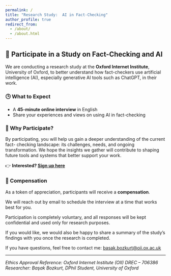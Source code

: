 ```yaml
---
permalink: /
title: "Research Study:  AI in Fact-Checking"
author_profile: true
redirect_from: 
  - /about/
  - /about.html
---
```

## 📣 Participate in a Study on Fact-Checking and AI

We are conducting a research study at the **Oxford Internet Institute**, University of Oxford, to better understand how fact-checkers use artificial intelligence (AI), especially generative AI tools such as ChatGPT, in their work.

### 🕒 What to Expect
- A **45-minute online interview** in English  
- Share your experiences and views on using AI in fact-checking  

### 🎯 Why Participate?
By participating, you will help us gain a deeper understanding of the current fact-
checking landscape: its challenges, needs, and ongoing transformation. We hope the
insights we gather will contribute to shaping future tools and systems that better
support your work.

👉 **Interested? [Sign up here](https://forms.office.com/e/CFx3KB5mzj)**

### 🎁 Compensation
As a token of appreciation, participants will receive a **compensation**.

We will reach out by email to schedule the interview at a time that works best for you.

Participation is completely voluntary, and all responses will be kept confidential and
used only for research purposes.

If you would like, we would also be happy to share a summary of the study’s findings
with you once the research is completed.

If you have questions, feel free to contact me: [basak.bozkurt@oii.ox.ac.uk](mailto:basak.bozkurt@oii.ox.ac.uk)

---

*Ethics Approval Reference: Oxford Internet Institute (OII) DREC – 706386*  
*Researcher: Başak Bozkurt, DPhil Student, University of Oxford*